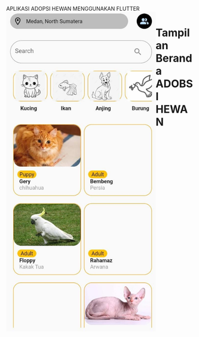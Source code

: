 APLIKASI ADOPSI HEWAN MENGGUNAKAN FLUTTER
<img align="left" alt="coding" width="400" src="https://github.com/aRiQdark/Muhammad-Ariq-Pratama/blob/main/WhatsApp%20Image%202023-08-24%20at%2013.16.46.jpg">


<h1>Tampilan Beranda ADOBSI HEWAN</h1>

